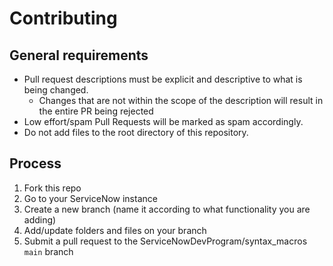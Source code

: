 # Contributing

## General requirements

- Pull request descriptions must be explicit and descriptive to what is being changed.
  - Changes that are not within the scope of the description will result in the entire PR being rejected
- Low effort/spam Pull Requests will be marked as spam accordingly.
- Do not add files to the root directory of this repository.

## Process

1. Fork this repo
2. Go to your ServiceNow instance
3. Create a new branch (name it according to what functionality you are adding)
4. Add/update folders and files on your branch
6. Submit a pull request to the ServiceNowDevProgram/syntax_macros `main` branch

